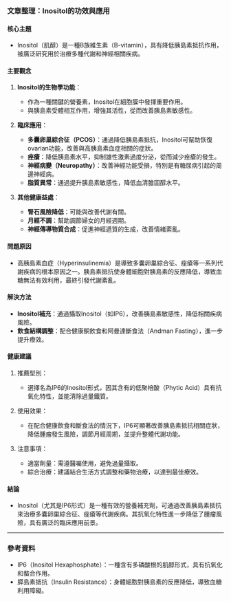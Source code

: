 ### 文章整理：Inositol的功效與應用

#### 核心主題
- Inositol（肌醇）是一種B族維生素（B-vitamin），具有降低胰島素抵抗作用，被廣泛研究用於治療多種代謝和神經相關疾病。

#### 主要觀念
1. **Inositol的生物學功能**：
   - 作為一種關鍵的營養素，Inositol在細胞膜中發揮重要作用。
   - 與胰島素受體相互作用，增強其活性，從而改善胰島素敏感性。

2. **臨床應用**：
   - **多囊卵巢綜合征（PCOS）**：通過降低胰島素抵抗，Inositol可幫助恢復 ovarian功能，改善與高胰島素血症相關的症狀。
   - **痤瘡**：降低胰島素水平，抑制雄性激素過度分泌，從而減少痤瘡的發生。
   - **神經病變（Neuropathy）**：改善神經功能受損，特別是有糖尿病引起的周邊神經病。
   - **脂質異常**：通過提升胰島素敏感性，降低血清膽固醇水平。

3. **其他健康益處**：
   - **腎石風險降低**：可能與改善代謝有關。
   - **月經不調**：幫助調節婦女的月經週期。
   - **神經傳導物質合成**：促進神經遞質的生成，改善情緒紊亂。

#### 問題原因
- 高胰島素血症（Hyperinsulinemia）是導致多囊卵巢綜合征、痤瘡等一系列代謝疾病的根本原因之一。胰島素抵抗使身體細胞對胰島素的反應降低，導致血糖無法有效利用，最終引發代謝紊亂。

#### 解決方法
- **Inositol補充**：通過攝取Inositol（如IP6），改善胰島素敏感性，降低相關疾病風險。
- **飲食結構調整**：配合健康酮飲食和阿曼達斷食法（Andman Fasting），進一步提升療效。

#### 健康建議
1. 推薦型別：
   - 選擇名為IP6的Inositol形式，因其含有的低聚棓酸（Phytic Acid）具有抗氧化特性，並能清除過量鐵質。

2. 使用效果：
   - 在配合健康飲食和斷食法的情況下，IP6可顯著改善胰島素抵抗相關症狀，降低腫瘤發生風險，調節月經周期，並提升整體代謝功能。

3. 注意事項：
   - 適當劑量：需遵醫囑使用，避免過量攝取。
   - 綜合治療：建議結合生活方式調整和藥物治療，以達到最佳療效。

#### 結論
- Inositol（尤其是IP6形式）是一種有效的營養補充劑，可通過改善胰島素抵抗來治療多囊卵巢綜合征、痤瘡等代謝疾病。其抗氧化特性進一步降低了腫瘤風險，具有廣泛的臨床應用前景。

---

### 參考資料
- IP6（Inositol Hexaphosphate）：一種含有多磷酸根的肌醇形式，具有抗氧化和螯合作用。
- 膵島素抵抗（Insulin Resistance）：身體細胞對胰島素的反應降低，導致血糖利用障礙。